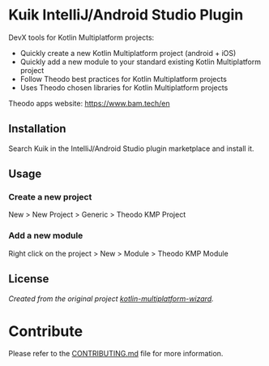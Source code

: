 # Kuik IntelliJ/Android Studio Plugin

<!-- Plugin description -->
DevX tools for Kotlin Multiplatform projects:

- Quickly create a new Kotlin Multiplatform project (android + iOS)
- Quickly add a new module to your standard existing Kotlin Multiplatform
  project
- Follow Theodo best practices for Kotlin Multiplatform projects
- Uses Theodo chosen libraries for Kotlin Multiplatform projects

Theodo apps website: https://www.bam.tech/en
<!-- Plugin description end -->
## Installation

Search Kuik in the IntelliJ/Android Studio plugin marketplace and install it.

## Usage

### Create a new project

New > New Project > Generic > Theodo KMP Project

### Add a new module

Right click on the project > New > Module > Theodo KMP Module

## License

_Created from the original
project [kotlin-multiplatform-wizard](https://github.com/estivensh/kotlin-multiplatform-wizard)._

# Contribute

Please refer to the [CONTRIBUTING.md](CONTRIBUTING.md) file for more
information.

